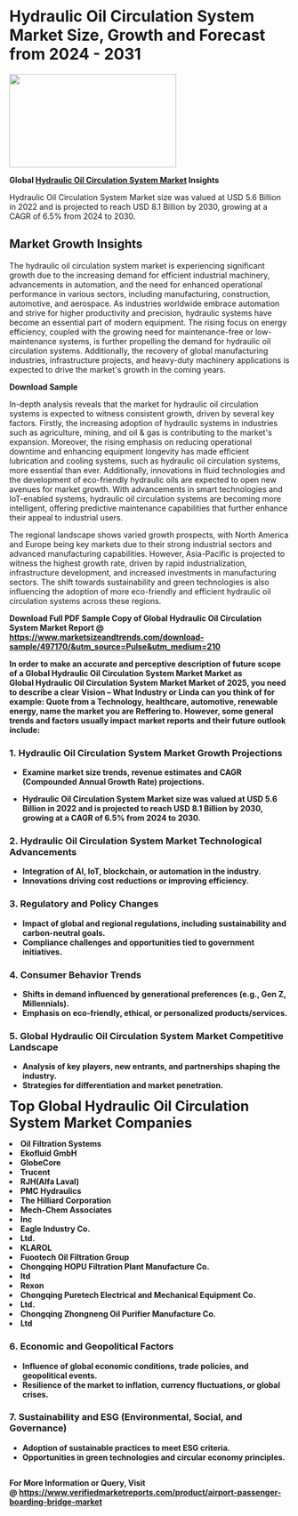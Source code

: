 <H1>Hydraulic Oil Circulation System Market Size, Growth and Forecast from 2024 - 2031</H1><img class="aligncenter size-medium wp-image-584254" src="https://thirdeyenews.in/wp-content/uploads/2024/09/Global-Market-Research-300x168.jpeg" alt="" width="300" height="168" /><p><strong>Global&nbsp;<a href="https://www.marketsizeandtrends.com/download-sample/497170/&amp;utm_source=Pulse&amp;utm_medium=210">Hydraulic Oil Circulation System Market</a> Insights</strong></p><p>Hydraulic Oil Circulation System Market size was valued at USD 5.6 Billion in 2022 and is projected to reach USD 8.1 Billion by 2030, growing at a CAGR of 6.5% from 2024 to 2030.</p><p><h2>Market Growth Insights</h2> <p>The hydraulic oil circulation system market is experiencing significant growth due to the increasing demand for efficient industrial machinery, advancements in automation, and the need for enhanced operational performance in various sectors, including manufacturing, construction, automotive, and aerospace. As industries worldwide embrace automation and strive for higher productivity and precision, hydraulic systems have become an essential part of modern equipment. The rising focus on energy efficiency, coupled with the growing need for maintenance-free or low-maintenance systems, is further propelling the demand for hydraulic oil circulation systems. Additionally, the recovery of global manufacturing industries, infrastructure projects, and heavy-duty machinery applications is expected to drive the market's growth in the coming years.</p> <p><strong>Download Sample</strong></p> <p>In-depth analysis reveals that the market for hydraulic oil circulation systems is expected to witness consistent growth, driven by several key factors. Firstly, the increasing adoption of hydraulic systems in industries such as agriculture, mining, and oil & gas is contributing to the market's expansion. Moreover, the rising emphasis on reducing operational downtime and enhancing equipment longevity has made efficient lubrication and cooling systems, such as hydraulic oil circulation systems, more essential than ever. Additionally, innovations in fluid technologies and the development of eco-friendly hydraulic oils are expected to open new avenues for market growth. With advancements in smart technologies and IoT-enabled systems, hydraulic oil circulation systems are becoming more intelligent, offering predictive maintenance capabilities that further enhance their appeal to industrial users.</p> <p>The regional landscape shows varied growth prospects, with North America and Europe being key markets due to their strong industrial sectors and advanced manufacturing capabilities. However, Asia-Pacific is projected to witness the highest growth rate, driven by rapid industrialization, infrastructure development, and increased investments in manufacturing sectors. The shift towards sustainability and green technologies is also influencing the adoption of more eco-friendly and efficient hydraulic oil circulation systems across these regions.</p> <p><strong></p><p><span class=""><strong>Download Full PDF Sample Copy of Global Hydraulic Oil Circulation System Market Report</strong> @ <a href="https://www.marketsizeandtrends.com/download-sample/497170/&amp;utm_source=Pulse&amp;utm_medium=210" target="_blank">https://www.marketsizeandtrends.com/download-sample/497170/&amp;utm_source=Pulse&amp;utm_medium=210</a></span></p><p>In order to make an accurate and perceptive description of future scope of a Global&nbsp;Hydraulic Oil Circulation System Market Market as Global&nbsp;Hydraulic Oil Circulation System Market Market of 2025, you need to describe a clear Vision &ndash; What Industry or Linda can you think of for example: Quote from a Technology, healthcare, automotive, renewable energy, name the market you are Reffering to. However, some general trends and factors usually impact market reports and their future outlook include:</p><h3>1.&nbsp;<strong>Hydraulic Oil Circulation System Market Growth Projections</strong></h3><ul><li>Examine market size trends, revenue estimates and CAGR (Compounded Annual Growth Rate) projections.</li><li><p>Hydraulic Oil Circulation System Market size was valued at USD 5.6 Billion in 2022 and is projected to reach USD 8.1 Billion by 2030, growing at a CAGR of 6.5% from 2024 to 2030.</p></li></ul><h3>2.&nbsp;<strong>Hydraulic Oil Circulation System Market Technological Advancements</strong></h3><ul><li>Integration of AI, IoT, blockchain, or automation in the industry.</li><li>Innovations driving cost reductions or improving efficiency.</li></ul><h3>3.&nbsp;<strong>Regulatory and Policy Changes</strong></h3><ul><li>Impact of global and regional regulations, including sustainability and carbon-neutral goals.</li><li>Compliance challenges and opportunities tied to government initiatives.</li></ul><h3>4.&nbsp;<strong>Consumer Behavior Trends</strong></h3><ul><li>Shifts in demand influenced by generational preferences (e.g., Gen Z, Millennials).</li><li>Emphasis on eco-friendly, ethical, or personalized products/services.</li></ul><h3>5.&nbsp;<strong>Global Hydraulic Oil Circulation System Market Competitive Landscape</strong></h3><ul><li>Analysis of key players, new entrants, and partnerships shaping the industry.</li><li>Strategies for differentiation and market penetration.</li></ul><p data-pm-slice="1 1 []"><span style="color: inherit; font-family: inherit; font-size: 25px;">Top Global Hydraulic Oil Circulation System Market Companies</span></p><div class="" data-test-id=""><p><li>Oil Filtration Systems</li><li> Ekofluid GmbH</li><li> GlobeCore</li><li> Trucent</li><li> RJH(Alfa Laval)</li><li> PMC Hydraulics</li><li> The Hilliard Corporation</li><li> Mech-Chem Associates</li><li> Inc</li><li> Eagle Industry Co.</li><li> Ltd.</li><li> KLAROL</li><li> Fuootech Oil Filtration Group</li><li> Chongqing HOPU Filtration Plant Manufacture Co.</li><li>ltd</li><li> Rexon</li><li> Chongqing Puretech Electrical and Mechanical Equipment Co.</li><li>Ltd.</li><li> Chongqing Zhongneng Oil Purifier Manufacture Co.</li><li> Ltd</li></p></div><h3>6.&nbsp;<strong>Economic and Geopolitical Factors</strong></h3><ul><li>Influence of global economic conditions, trade policies, and geopolitical events.</li><li>Resilience of the market to inflation, currency fluctuations, or global crises.</li></ul><h3>7.&nbsp;<strong>Sustainability and ESG (Environmental, Social, and Governance)</strong></h3><ul><li>Adoption of sustainable practices to meet ESG criteria.</li><li>Opportunities in green technologies and circular economy principles.</li></ul><h2><strong style="font-size: 14px;">For More Information or Query, Visit @&nbsp;</strong><a style="background-color: #ffffff; font-size: 14px;" href="https://www.marketsizeandtrends.com/report/hydraulic-oil-circulation-system-market/" target="_blank">https://www.verifiedmarketreports.com/product/airport-passenger-boarding-bridge-market</a></h2>
